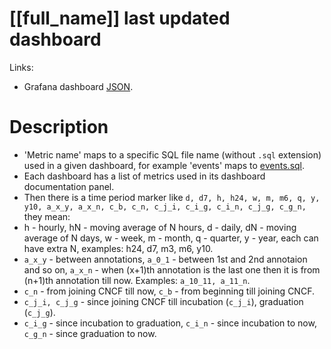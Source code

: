 <h1 id="-full_name-home-dashboard">[[full_name]] last updated dashboard</h1>
<p>Links:</p>
<ul>
<li>Grafana dashboard <a href="https://github.com/cncf/devstats/blob/master/grafana/dashboards/[[proj_name]]/last-updated.json" target="_blank">JSON</a>.</li>
</ul>
<h1 id="description">Description</h1>
<ul>
<li>&#39;Metric name&#39; maps to a specific SQL file name (without <code>.sql</code> extension) used in a given dashboard, for example &#39;events&#39; maps to <a href="https://github.com/cncf/devstats/blob/master/metrics/shared/events.sql" target="_blank">events.sql</a>.</li>
<li>Each dashboard has a list of metrics used in its dashboard documentation panel.</li>
<li>Then there is a time period marker like <code>d, d7, h, h24, w, m, m6, q, y, y10, a_x_y, a_x_n, c_b, c_n, c_j_i, c_i_g, c_i_n, c_j_g, c_g_n, </code> they mean:</li>
<li>h - hourly, hN - moving average of N hours, d - daily, dN - moving average of N days, w - week, m - month, q - quarter, y - year, each can have extra N, examples: h24, d7, m3, m6, y10.</li>
<li><code>a_x_y</code> - between annotations, <code>a_0_1</code> - between 1st and 2nd annotaion and so on, <code>a_x_n</code> - when (x+1)th annotation is the last one then it is from (n+1)th annotation till now. Examples: <code>a_10_11, a_11_n</code>.</li>
<li><code>c_n</code> - from joining CNCF till now, <code>c_b</code> - from beginning till joining CNCF.</li>
<li><code>c_j_i, c_j_g</code> - since joining CNCF till incubation (<code>c_j_i</code>), graduation (<code>c_j_g</code>).</li>
<li><code>c_i_g</code> - since incubation to graduation, <code>c_i_n</code> - since incubation to now, <code>c_g_n</code> - since graduation to now.</li>
</ul>
